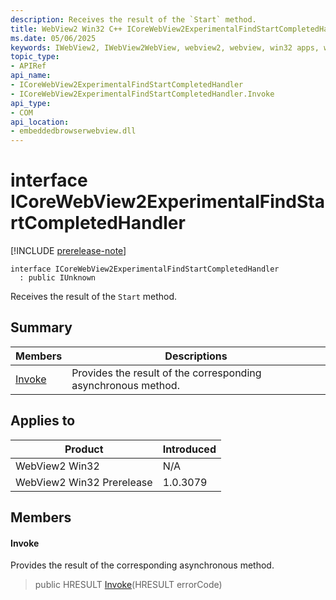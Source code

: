 ```yaml
---
description: Receives the result of the `Start` method.
title: WebView2 Win32 C++ ICoreWebView2ExperimentalFindStartCompletedHandler
ms.date: 05/06/2025
keywords: IWebView2, IWebView2WebView, webview2, webview, win32 apps, win32, edge, ICoreWebView2, ICoreWebView2Controller, browser control, edge html, ICoreWebView2ExperimentalFindStartCompletedHandler
topic_type: 
- APIRef
api_name:
- ICoreWebView2ExperimentalFindStartCompletedHandler
- ICoreWebView2ExperimentalFindStartCompletedHandler.Invoke
api_type:
- COM
api_location:
- embeddedbrowserwebview.dll
---
```


# interface ICoreWebView2ExperimentalFindStartCompletedHandler

[!INCLUDE [prerelease-note](../includes/prerelease-note.md)]

```
interface ICoreWebView2ExperimentalFindStartCompletedHandler
  : public IUnknown
```

Receives the result of the `Start` method.

## Summary

 Members                        | Descriptions
--------------------------------|---------------------------------------------
[Invoke](#invoke) | Provides the result of the corresponding asynchronous method.

## Applies to

Product                         | Introduced
--------------------------------|---------------------------------------------
WebView2 Win32            |    N/A
WebView2 Win32 Prerelease |    1.0.3079

## Members

#### Invoke

Provides the result of the corresponding asynchronous method.

> public HRESULT [Invoke](#invoke)(HRESULT errorCode)

